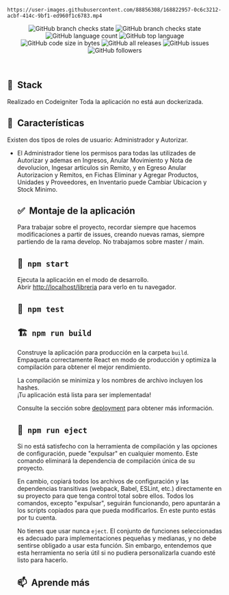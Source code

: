 




   
    https://user-images.githubusercontent.com/88856308/168822957-0c6c3212-acbf-414c-9bf1-ed960f1c6783.mp4
    


<p align="center">
    <img alt="GitHub branch checks state" src="https://img.shields.io/github/checks-status/pheobhe/svt/master?color=yellow&label=Checks&style=plastic">
    <img alt="GitHub branch checks state" src="https://img.shields.io/github/checks-status/pheobhe/svt/master?color=orange&label=Branches&style=plastic">
    <img alt="GitHub language count" src="https://img.shields.io/github/languages/count/pheobhe/svt?color=yellow&label=Languajes&style=plastic">
    <img alt="GitHub top language" src="https://img.shields.io/github/languages/top/pheobhe/svt?style=plastic">
    <img alt="GitHub code size in bytes" src="https://img.shields.io/github/languages/code-size/pheobhe/svt?color=FF5733&label=Size&style=plastic">
    <img alt="GitHub all releases" src="https://img.shields.io/github/downloads/pheobhe/svt/total?color=bbff33&label=Download&style=plastic">
    <img alt="GitHub issues" src="https://img.shields.io/github/issues/pheobhe/svt?label=Issues&style=plastic">
    <img alt="GitHub followers" src="https://img.shields.io/github/followers/pheobhe?logoColor=8dfe55&style=social">
</p>
<br/>

## 🧱&nbsp; Stack 
Realizado en Codeigniter
Toda la aplicación no está aun dockerizada.

## 🌵&nbsp; Características 
Existen dos tipos de roles de usuario: Administrador y Autorizar.
<ul>
 <li> El Administrador tiene los permisos para todas las utilizades de Autorizar y ademas en Ingresos, Anular Movimiento y Nota de devolucion, Ingesar articulos sin Remito, y en Egreso Anular Autorizacion y Remitos, en Fichas Eliminar y Agregar Productos, Unidades y Proveedores, en Inventario puede Cambiar Ubicacion y Stock Minimo. </li>


## ✅&nbsp;  Montaje de la aplicación 

Para trabajar sobre el proyecto, recordar siempre que hacemos modificaciones a partir de issues, creando nuevas ramas, siempre partiendo de la rama develop. No trabajamos sobre master / main.


## 🌟&nbsp; `npm start` 

Ejecuta la aplicación en el modo de desarrollo.\
Abrir [http://localhost/libreria](http://localhost/libreria) para verlo en tu navegador.

## 🧪&nbsp; `npm test` 


## 🏗️&nbsp; `npm run build` 

Construye la aplicación para producción en la carpeta `build`.\
Empaqueta correctamente React en modo de producción y optimiza la compilación para obtener el mejor rendimiento.

La compilación se minimiza y los nombres de archivo incluyen los hashes.\
¡Tu aplicación está lista para ser implementada!

Consulte la sección sobre [deployment](https://facebook.github.io/create-react-app/docs/deployment) para obtener más información.

## 🚀&nbsp;  `npm run eject` 

Si no está satisfecho con la herramienta de compilación y las opciones de configuración, puede "expulsar" en cualquier momento. Este comando eliminará la dependencia de compilación única de su proyecto.

En cambio, copiará todos los archivos de configuración y las dependencias transitivas (webpack, Babel, ESLint, etc.) directamente en su proyecto para que tenga control total sobre ellos. Todos los comandos, excepto "expulsar", seguirán funcionando, pero apuntarán a los scripts copiados para que pueda modificarlos. En este punto estás por tu cuenta.

No tienes que usar nunca `eject`. El conjunto de funciones seleccionadas es adecuado para implementaciones pequeñas y medianas, y no debe sentirse obligado a usar esta función. Sin embargo, entendemos que esta herramienta no sería útil si no pudiera personalizarla cuando esté listo para hacerlo.

## 📫&nbsp; Aprende más 

